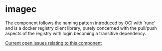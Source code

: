 # imagec

The component follows the naming pattern introduced by OCI with 'runc' and is a docker registry client library, purely concerned with the pull/push aspects of the registry with login becoming a transitive dependency.

[Current open issues relating to this component](https://github.com/vmware/vic/labels/component%2Fimagec)
